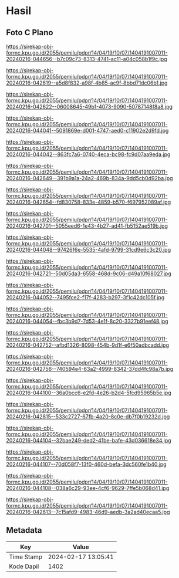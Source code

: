 # Hasil

## Foto C Plano

https://sirekap-obj-formc.kpu.go.id/2055/pemilu/pdpr/14/04/19/10/07/1404191007011-20240216-044656--b7c09c73-8313-4741-ac11-a04c058b1f9c.jpg

https://sirekap-obj-formc.kpu.go.id/2055/pemilu/pdpr/14/04/19/10/07/1404191007011-20240216-042619--a5d8f832-a98f-4b85-ac9f-8bbd71dc06b1.jpg

https://sirekap-obj-formc.kpu.go.id/2055/pemilu/pdpr/14/04/19/10/07/1404191007011-20240216-042622--06008645-49b1-4073-9090-50787148f8a8.jpg

https://sirekap-obj-formc.kpu.go.id/2055/pemilu/pdpr/14/04/19/10/07/1404191007011-20240216-044041--5091869e-d001-4747-aed0-c11902e2d9fd.jpg

https://sirekap-obj-formc.kpu.go.id/2055/pemilu/pdpr/14/04/19/10/07/1404191007011-20240216-044042--863fc7a6-0740-4eca-bc98-fc9d07aa9eda.jpg

https://sirekap-obj-formc.kpu.go.id/2055/pemilu/pdpr/14/04/19/10/07/1404191007011-20240216-042649--391b9a1a-24a2-469b-834a-9dd5cb0d92ba.jpg

https://sirekap-obj-formc.kpu.go.id/2055/pemilu/pdpr/14/04/19/10/07/1404191007011-20240216-042654--fd830758-833e-4859-b570-f697952089af.jpg

https://sirekap-obj-formc.kpu.go.id/2055/pemilu/pdpr/14/04/19/10/07/1404191007011-20240216-042701--5055eed6-1e43-4b27-ad41-fb5152ae519b.jpg

https://sirekap-obj-formc.kpu.go.id/2055/pemilu/pdpr/14/04/19/10/07/1404191007011-20240216-044048--97426f6e-5535-4afd-9799-31cd9e6c3c20.jpg

https://sirekap-obj-formc.kpu.go.id/2055/pemilu/pdpr/14/04/19/10/07/1404191007011-20240216-042721--50d05da3-6558-468d-9c06-d49a10f68027.jpg

https://sirekap-obj-formc.kpu.go.id/2055/pemilu/pdpr/14/04/19/10/07/1404191007011-20240216-044052--7495fce2-f17f-4283-b297-3f1c42dc105f.jpg

https://sirekap-obj-formc.kpu.go.id/2055/pemilu/pdpr/14/04/19/10/07/1404191007011-20240216-044054--fbc3b9d7-7d53-4e1f-8c20-3327b91eef48.jpg

https://sirekap-obj-formc.kpu.go.id/2055/pemilu/pdpr/14/04/19/10/07/1404191007011-20240216-042752--afbd1326-8098-454b-9d1f-e6f50adbcadd.jpg

https://sirekap-obj-formc.kpu.go.id/2055/pemilu/pdpr/14/04/19/10/07/1404191007011-20240216-042756--740594e4-63a2-4999-8342-37dd4fc98a7b.jpg

https://sirekap-obj-formc.kpu.go.id/2055/pemilu/pdpr/14/04/19/10/07/1404191007011-20240216-044100--36a0bcc6-e2fd-4e26-b2d4-5fcd95965b5e.jpg

https://sirekap-obj-formc.kpu.go.id/2055/pemilu/pdpr/14/04/19/10/07/1404191007011-20240216-042815--533c2727-67fb-4a20-8c0e-db7f0b19232d.jpg

https://sirekap-obj-formc.kpu.go.id/2055/pemilu/pdpr/14/04/19/10/07/1404191007011-20240216-044104--32bae249-ded2-41be-bafe-43d036618e34.jpg

https://sirekap-obj-formc.kpu.go.id/2055/pemilu/pdpr/14/04/19/10/07/1404191007011-20240216-044107--70d058f7-13f0-460d-befa-3dc560fe1b40.jpg

https://sirekap-obj-formc.kpu.go.id/2055/pemilu/pdpr/14/04/19/10/07/1404191007011-20240216-044108--038a6c29-93ee-4cf6-9629-7ffe5b068d41.jpg

https://sirekap-obj-formc.kpu.go.id/2055/pemilu/pdpr/14/04/19/10/07/1404191007011-20240216-042613--7c15afd9-4983-46d9-aedb-3a2ad40ecaa5.jpg


## Metadata

| Key        | Value               |
| ---------- | ------------------- |
| Time Stamp | 2024-02-17 13:05:41 |
| Kode Dapil | 1402                |



